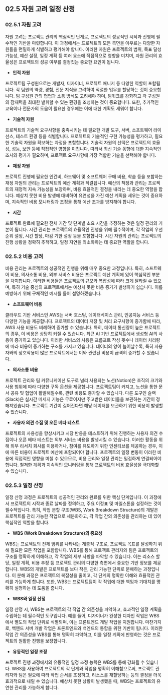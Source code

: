 ## 02.5 자원 고려 일정 산정

### 02.5.1 자원 고려

자원 고려는 프로젝트 관리의 핵심적인 단계로, 프로젝트의 성공적인 시작과 진행에 필수적인 기반을 마련합니다. 이 과정에서는 프로젝트의 모든 측면을 아우르는 다양한 자원들을 면밀하게 식별하고 평가해야 합니다. 이러한 자원은 프로젝트의 범위, 목표 달성 가능성, 예산 설정, 일정 계획 등 여러 요소에 직접적으로 영향을 미치며, 자원 관리의 효율성은 프로젝트의 성공 여부를 결정짓는 중요한 요인이 됩니다.

- **인적 자원**

프로젝트팀 구성원으로는 개발자, 디자이너, 프로젝트 매니저 등 다양한 역할이 포함됩니다. 각 팀원의 역량, 경험, 전문 지식을 고려하여 적절한 업무를 할당하는 것이 중요합니다. 팀 구성원 간의 협업과 소통 방식도 고려해야 하며, 팀워크를 강화하고 각 구성원의 잠재력을 최대한 발휘할 수 있는 환경을 조성하는 것이 중요합니다. 또한, 추가적인 교육이나 전문가의 도움이 필요한 경우에는 이에 대한 계획도 세워야 합니다.

- **기술적 자원**

프로젝트의 기술적 요구사항을 충족시키는 데 필요한 개발 도구, 서버, 소프트웨어 라이선스, 테스트 환경 등을 식별합니다. 프로젝트의 기술적인 구현 가능성을 평가하고, 필요한 기술적 자원을 확보하는 과정을 포함합니다. 기술적 자원의 선택은 프로젝트의 효율성, 성능, 보안 등에 직접적인 영향을 미칩니다. 따라서 최신 기술 동향에 대한 지속적인 조사와 평가가 필요하며, 프로젝트 요구사항에 가장 적합한 기술을 선택해야 합니다.

- **재정 자원**

프로젝트 진행에 필요한 인건비, 하드웨어 및 소프트웨어 구매 비용, 학습 등을 포함하는 재정 자원의 관리는 프로젝트의 예산 계획과 직결됩니다. 예산의 책정과 관리는 프로젝트의 재정적 지속 가능성을 보장하며, 비용 효율적인 결정을 내리는 데 중요한 역할을 합니다. 예상치 못한 비용 발생에 대비하여 유연성을 가진 예산 계획을 세우는 것이 중요하며, 지속적인 비용 모니터링과 조정을 통해 예산 초과를 방지해야 합니다.

- **시간**

프로젝트 완료에 필요한 전체 기간 및 단계별 소요 시간을 추정하는 것은 일정 관리의 기본이 됩니다. 시간 관리는 프로젝트의 효율적인 진행을 위해 필수적이며, 각 작업의 우선순위 설정, 시간 할당, 마감 기한 설정 등을 포함합니다. 시간 자원의 관리는 프로젝트의 진행 상황을 정확히 추적하고, 일정 지연을 최소화하는 데 중요한 역할을 합니다.

### 02.5.2 비용 고려

비용 관리는 프로젝트의 성공적인 진행을 위해 매우 중요한 과정입니다. 특히, 소프트웨어 비용, 의사소통 비용, 외부 서비스 비용은 프로젝트 예산 계획에 있어 핵심적인 부분을 차지합니다. 이러한 비용들은 프로젝트의 규모와 복잡성에 따라 크게 달라질 수 있으며, 특히 기술 중심의 프로젝트에서는 예상치 못한 비용 증가가 발생하기 쉽습니다. 이를 예방하기 위해 구체적인 예시를 들어 설명하겠습니다.

- **소프트웨어 비용**
  
클라우드 기반 서비스인 AWS는 서버 호스팅, 데이터베이스 관리, 인공지능 서비스 등 다양한 기능을 제공합니다. 프로젝트의 데이터 저장 및 처리 요구사항이 증가함에 따라, AWS 사용 비용도 비례하여 증가할 수 있습니다. 특히, 데이터 통신량이 높은 프로젝트의 경우, 이 비용은 상당히 커질 수 있습니다. 최근 AI 기반 프로젝트에서 생성형 AI의 사용이 증가하고 있습니다. 이러한 서비스의 사용은 프롬프트 작성 횟수나 데이터 처리량에 따라 비용이 증가하는 구조를 가지고 있습니다. 데이터의 양이 늘어날수록, 특히 사용자와의 상호작용이 많은 프로젝트에서는 이와 관련된 비용이 급격히 증가할 수 있습니다.

- **의사소통 비용**
  
프로젝트 관리와 팀 커뮤니케이션 도구로 널리 사용되는 노션(Notion)은 조직의 크기와 사용 범위에 따라 다양한 구독 옵션을 제공합니다. 프로젝트팀이 커지고, 노션을 통한 문서 공유 및 협업이 활발해질수록, 관련 비용도 증가할 수 있습니다. 다른 도구인 슬랙(Slack)은 실시간 메세지 기능은 무료이지만 주고받은 데이터들을 보관하는 기간이 정해져있습니다. 프로젝트 기간이 길어진다면 해당 데이터를 보관하기 위한 비용이 발생할 수 있습니다.

- **사용자 의견 수집 및 오픈 베타 테스트**
  
프로젝트의 사용성을 향상시키고 시장 반응을 테스트하기 위해 진행하는 사용자 의견 수집이나 오픈 베타 테스트는 외부 서비스 비용을 발생시킬 수 있습니다. 이러한 활동을 위해 외부 리서치 회사를 이용하거나, 참여를 유도하기 위한 인센티브를 제공하는 경우, 이에 따른 비용이 프로젝트 예산에 포함되어야 합니다. 프로젝트의 일정 변동이 이러한 비용에 직접적인 영향을 미칠 수 있으므로, 비용 관리와 일정 관리는 밀접하게 연결되어야 합니다. 철저한 계획과 지속적인 모니터링을 통해 프로젝트의 비용 효율성을 극대화할 수 있습니다.

### 02.5.3 일정 산정

일정 산정 과정은 프로젝트의 성공적인 관리와 완료를 위한 핵심 단계입니다. 이 과정에서 프로젝트의 시작과 종료 날짜를 정의하고, 주요 이정표 및 마일스톤을 설정하는 것이 필수적입니다. 특히, 작업 분할 구조(WBS, Work Breakdown Structure)의 개발은 프로젝트를 관리 가능한 작업으로 세분화하고, 각 작업 간의 의존성을 관리하는 데 있어 핵심적인 역할을 합니다.

- **WBS (Work Breakdown Structure)의 중요성**
  
WBS는 프로젝트의 전체 범위를 나타내는 계층적 구조로, 프로젝트 목표를 달성하기 위해 필요한 모든 작업을 포함합니다. WBS를 통해 프로젝트 관리자와 팀은 프로젝트의 구조를 명확하게 이해하고, 각 작업의 세부 사항을 파악할 수 있습니다. 이는 리소스 할당, 일정 계획, 비용 추정 등 프로젝트 관리의 다양한 측면에서 중요한 기반 정보를 제공합니다. WBS의 개발은 프로젝트를 보다 작은, 관리 가능한 단위로 분해하는 과정입니다. 이 분해 과정은 프로젝트의 복잡성을 줄이고, 각 단계의 명확한 이해와 효율적인 관리를 가능하게 합니다. 또한, WBS는 프로젝트팀이 각 작업에 대한 책임과 기대치를 명확히 설정하는 데 도움을 줍니다.

- **WBS와 일정 산정**
  
일정 산정 시, WBS는 프로젝트의 각 작업 간 의존성을 파악하고, 효과적인 일정 계획을 수립하는 데 필수적인 도구입니다. 예를 들어, 디자이너가 완성한 디자인 작업은 WBS에서 별도의 작업 단위로 식별되며, 이는 프론트엔드 개발 작업을 지원합니다. 마찬가지로, 백엔드 서버 개발 작업은 프론트엔드와 백엔드의 통합을 위한 기반이 됩니다. 이러한 작업 간 의존성을 WBS를 통해 명확히 파악하고, 이를 일정 계획에 반영하는 것은 프로젝트의 원활한 진행을 보장합니다.

- **유동적인 일정 조정**
  
프로젝트 진행 과정에서의 유동적인 일정 조정 능력은 WBS를 통해 강화될 수 있습니다. WBS를 사용하여 프로젝트의 각 단계와 작업을 명확히 이해함으로써, 프로젝트 관리자와 팀은 필요에 따라 작업 순서를 조정하고, 리소스를 재할당하는 등의 결정을 더욱 효과적으로 내릴 수 있습니다. 예상치 못한 상황이 발생했을 때, WBS는 프로젝트의 유연한 관리를 가능하게 합니다.
